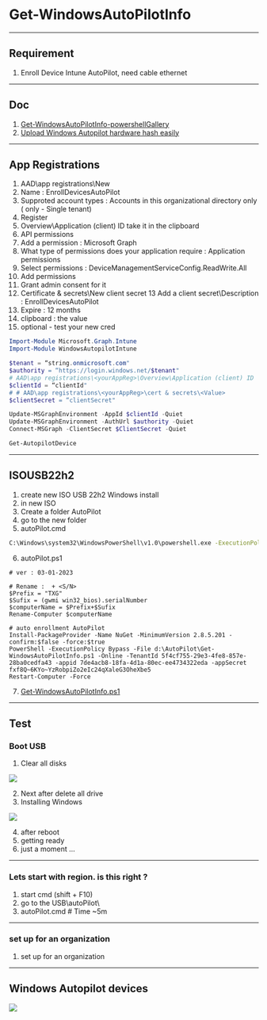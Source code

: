 # Get-WindowsAutoPilotInfo

---

## Requirement
1. Enroll Device Intune AutoPilot, need cable ethernet


---

## Doc
1. [Get-WindowsAutoPilotInfo-powershellGallery](https://www.powershellgallery.com/packages/Get-WindowsAutoPilotInfo/3.5)
2. [Upload Windows Autopilot hardware hash easily](https://powershellisfun.com/2022/07/09/upload-windows-autopilot-hardware-hash/)

---

## App Registrations
1. AAD\app registrations\New
2. Name : EnrollDevicesAutoPilot
3. Supproted account types : Accounts in this organizational directory only (<tenantName> only - Single tenant) 
4. Register
5. Overview\Application (client) ID take it in the clipboard
6. API permissions
7. Add a permission : Microsoft Graph
8. What type of permissions does your application require : Application permissions
9. Select permissions : DeviceManagementServiceConfig.ReadWrite.All
10. Add permissions
11. Grant admin consent for it
12. Certificate & secrets\New client secret
13 Add a client secret\Description : EnrollDevicesAutoPilot
14. Expire : 12 months
15. clipboard : the value 
16. optional - test your new cred
````ps1
Import-Module Microsoft.Graph.Intune
Import-Module WindowsAutopilotIntune

$tenant = “string.onmicrosoft.com"
$authority = “https://login.windows.net/$tenant"
# AAD\app registrations\<yourAppReg>\Overview\Application (client) ID
$clientId = “clientId"
# # AAD\app registrations\<yourAppReg>\cert & secrets\<Value>
$clientSecret = “clientSecret"

Update-MSGraphEnvironment -AppId $clientId -Quiet
Update-MSGraphEnvironment -AuthUrl $authority -Quiet
Connect-MSGraph -ClientSecret $ClientSecret -Quiet

Get-AutopilotDevice
````

---

## ISOUSB22h2
1. create new ISO USB 22h2 Windows install
2. in new ISO
3. Create a folder AutoPilot
4. go to the new folder
5. autoPilot.cmd
````cmd
C:\Windows\system32\WindowsPowerShell\v1.0\powershell.exe -ExecutionPolicy Bypass -Command d:\scripts\autoPilot.ps1
````
6. autoPilot.ps1
````
# ver : 03-01-2023

# Rename :  + <S/N>
$Prefix = "TXG"
$Sufix = (gwmi win32_bios).serialNumber
$computerName = $Prefix+$Sufix
Rename-Computer $computerName

# auto enrollment AutoPilot
Install-PackageProvider -Name NuGet -MinimumVersion 2.8.5.201 -confirm:$false -force:$true
PowerShell -ExecutionPolicy Bypass -File d:\AutoPilot\Get-WindowsAutoPilotInfo.ps1 -Online -TenantId 5f4cf755-29e3-4fe8-857e-28ba0cedfa43 -appid 7de4acb8-18fa-4d1a-80ec-ee4734322eda -appSecret fxf8Q~6KYo~YzRobpiZo2eIc24qXaleG3OheXbe5
Restart-Computer -Force
````
7. [Get-WindowsAutoPilotInfo.ps1](https://github.com/pc-aide/PowerShell/blob/main/Intune/AutoPilot/3.5/Get-WindowsAutoPilotInfo/Get-WindowsAutoPilotInfo.ps1)



---

## Test
### Boot USB
1. Clear all disks

[<img src="https://i.imgur.com/IOTsSLh.png">](https://i.imgur.com/IOTsSLh.png)

2. Next after delete all drive
3. Installing Windows 

[<img src="https://i.imgur.com/MPdXWAz.png">](https://i.imgur.com/MPdXWAz.png)

4. after reboot
5. getting ready
6. just a moment ...

----

### Lets start with region. is this right ?
1. start cmd (shift + F10)
2. go to the USB\autoPilot\
3. autoPilot.cmd # Time ~5m
  
---
  
### set up for an organization
1. set up for an organization
  
---
  
## Windows Autopilot devices
  
[<img src="https://i.imgur.com/iTxCBQ7.png">](https://i.imgur.com/iTxCBQ7.png)

